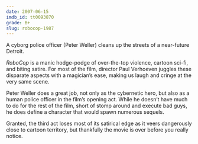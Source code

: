 ```yaml
---
date: 2007-06-15
imdb_id: tt0093870
grade: B+
slug: robocop-1987
---
```


A cyborg police officer (Peter Weller) cleans up the streets of a near-future Detroit.

_RoboCop_ is a manic hodge-podge of over-the-top violence, cartoon sci-fi, and biting satire. For most of the film, director Paul Verhoeven juggles these disparate aspects with a magician’s ease, making us laugh and cringe at the very same scene.

Peter Weller does a great job, not only as the cybernetic hero, but also as a human police officer in the film’s opening act. While he doesn’t have much to do for the rest of the film, short of stomp around and execute bad guys, he does define a character that would spawn numerous sequels.

Granted, the third act loses most of its satirical edge as it veers dangerously close to cartoon territory, but thankfully the movie is over before you really notice.
